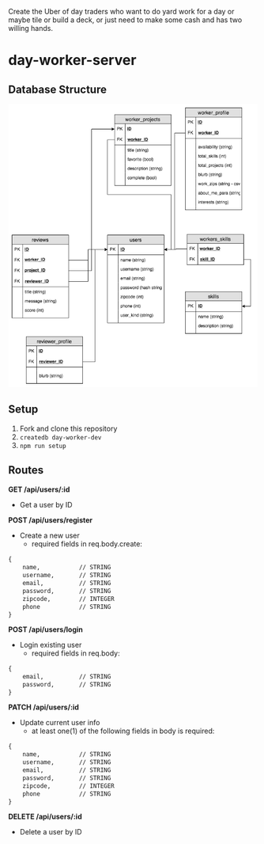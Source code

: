 Create the Uber of day traders who want to do yard work for a day or maybe tile or build a deck, or just need to make some cash and has two willing hands.

# day-worker-server

## Database Structure

![](./images/day_worker_ERD_rough.png)

## Setup
1. Fork and clone this repository
1. `createdb day-worker-dev`
1. `npm run setup`

## Routes


**GET /api/users/:id**
- Get a user by ID

**POST /api/users/register**
- Create a new user
    - required fields in req.body.create:
```
{
    name,           // STRING
    username,       // STRING
    email,          // STRING
    password,       // STRING
    zipcode,        // INTEGER
    phone           // STRING
}
```

**POST /api/users/login**
- Login existing user
    - required fields in req.body:
```
{
    email,          // STRING
    password,       // STRING
}
```

**PATCH /api/users/:id**
- Update current user info
    - at least one(1) of the following fields in body is required:
```
{
    name,           // STRING
    username,       // STRING
    email,          // STRING
    password,       // STRING
    zipcode,        // INTEGER
    phone           // STRING
}
```

**DELETE /api/users/:id**
- Delete a user by ID
